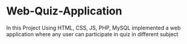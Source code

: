 # Web-Quiz-Application
In this Project Using HTML, CSS, JS, PHP, MySQL implemented a web application where any user can participate in quiz in different subject
